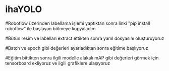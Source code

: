 # ihaYOLO

#Roboflow üzerinden labellama işlemi yaptıktan sonra linki "pip install roboflow" ile başlayan bölmeye kopyaladım

#Bütün resim ve labelları extract ettikten sonra yaml dosyasını oluşturuyoruz


#Batch ve epoch gibi değerleri ayarladıktan sonra eğitime başlıyoruz

#Eğitim bittikten sonra ilgili modelle alakalı mAP gibi değerleri görmek için tensorboard ekliyoruz ve ilgili grafiklere ulaşıyoruz
